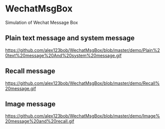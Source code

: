# WechatMsgBox
Simulation of Wechat Message Box

## Plain text message and system message
https://github.com/alex123bob/WechatMsgBox/blob/master/demo/Plain%20text%20message%20And%20system%20message.gif

## Recall message
https://github.com/alex123bob/WechatMsgBox/blob/master/demo/Recall%20message.gif

## Image message
https://github.com/alex123bob/WechatMsgBox/blob/master/demo/Image%20message%20and%20recall.gif
